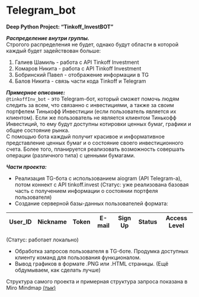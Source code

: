 # Telegram_bot

**Deep Python Project: “Tinkoff_InvestBOT”**

_**Распределение внутри группы.**_<br>
Строгого распределения не будет, однако будут области в которой каждый будет задействован больше:<br>
1. Галиев Шамиль - работа с API Tinkoff Investment<br>
2. Комаров Никита - работа с API Tinkoff Investment<br>
3. Бобринский Павел - отображение информации в TG<br>
4. Балов Никита - связь части кода Tinkoff и Telegram<br>


_**Примерное описание:**_<br>
`@tinkoffInv_bot` - это Telegram-бот, который сможет помочь людям следить за всем, что связанно с инвестициями, а также за своим портфелем Тинькофф Инвестиции (если пользователь является их клиентом). Если же пользователь не является клиентом Тинькофф Инвестиций, то ему будут доступны котировки ценных бумаг, графики и общее состояние рынка.<br> 
С помощью бота каждый получит красивое и информативное представление ценных бумаг и о состояние своего инвестиционного счета. Более того, планируется реализовать возможность совершать операции (различного типа) с ценными бумагами. 

_**Части проекта:**_ <br>
* Реализация TG-бота с использованием aiogram (API Telegram-a), потом коннект с API tinkoff.invest (Статус: уже реализована базовая часть с получением информации о состоянии портфеля пользователя)
* Создание серверной базы-данных пользователей формата:

| User_ID | Nickname | Token | E-mail | Sign Up | Status | Access Level |
|:---------:|:---------:|:---------:|:---------:|:---------:|:---------:|:---------:|
 
(Статус: работает локально) <br>

* Обработка запросов пользователя в TG-боте. Продумка доступных клиенту команд для пользования функционалом.
* Вывод графиков в формате .PNG или .HTML страницы. (Ещё обдумываем, как сделать лучше)

Структура самого проекта и примерная структура запроса показана в Miro Mindmap [(_тык_)][1]

[1]: https://miro.com/app/board/uXjVNYfOk5k=/?share_link_id=581068812200


